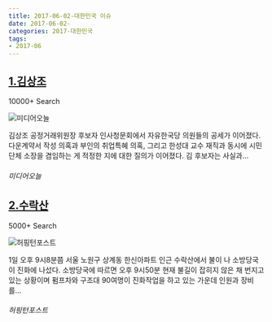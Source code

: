 ```yaml
---
title: 2017-06-02-대한민국 이슈
date: 2017-06-02-
categories: 2017-대한민국
tags: 
- 2017-06
---
```


[1.김상조](http://www.mediatoday.co.kr/?mod=news&act=articleView&idxno=137185)
--

10000+ Search

![미디어오늘](http://t2.gstatic.com/images?q=tbn:ANd9GcSFl8cNHjKFnFVk_Rcu-7kjUz2ymVfkCDP7uTqZqIIaSNUri6cxWzmammovz00hbdFXQHt9WNLQ)

김상조 공정거래위원장 후보자 인사청문회에서 자유한국당 의원들의 공세가 이어졌다. 다운계약서 작성 의혹과 부인의 취업특혜 의혹, 그리고 한성대 교수 재직과 동시에 시민단체 소장을 겸임하는 게 적정한 지에 대한 질의가 이어졌다. 김 후보자는 사실과...
###### 미디어오늘

[2.수락산](http://www.huffingtonpost.kr/2017/06/01/story_n_16908938.html)
--

5000+ Search

![허핑턴포스트](http://t2.gstatic.com/images?q=tbn:ANd9GcSqm4nnbP9z-R3nH4UuNg-YrrmOwHUb3axhSGQ5wFp672vEVI9Y6fRWLX0akK5N6W5wPhH0ZIAp)

1일 오후 9시8분쯤 서울 노원구 상계동 한신아파트 인근 수락산에서 불이 나 소방당국이 진화에 나섰다. 소방당국에 따르면 오후 9시50분 현재 불길이 잡히지 않은 채 번지고 있는 상황이며 펌프차와 구조대 90여명이 진화작업을 하고 있는 가운데 인원과 장비를...
###### 허핑턴포스트

